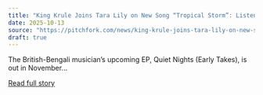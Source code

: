 ```yaml
---
title: "King Krule Joins Tara Lily on New Song “Tropical Storm”: Listen"
date: 2025-10-13
source: "https://pitchfork.com/news/king-krule-joins-tara-lily-on-new-song-tropical-storm-listen"
draft: true
---
```


The British-Bengali musician’s upcoming EP, Quiet Nights (Early Takes), is out in November...

[Read full story](https://pitchfork.com/news/king-krule-joins-tara-lily-on-new-song-tropical-storm-listen)
